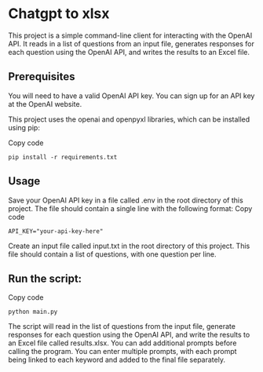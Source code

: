 # Chatgpt to xlsx
This project is a simple command-line client for interacting with the OpenAI API. It reads in a list of questions from an input file, generates responses for each question using the OpenAI API, and writes the results to an Excel file.

## Prerequisites
You will need to have a valid OpenAI API key. You can sign up for an API key at the OpenAI website.

This project uses the openai and openpyxl libraries, which can be installed using pip:

Copy code 
``` 
pip install -r requirements.txt
```
## Usage
Save your OpenAI API key in a file called .env in the root directory of this project. The file should contain a single line with the following format:
Copy code
```
API_KEY="your-api-key-here"
```
Create an input file called input.txt in the root directory of this project. This file should contain a list of questions, with one question per line.

## Run the script:

Copy code
```
python main.py
```
The script will read in the list of questions from the input file, generate responses for each question using the OpenAI API, and write the results to an Excel file called results.xlsx.
You can add additional prompts before calling the program. You can enter multiple prompts, with each prompt being linked to each keyword and added to the final file separately.